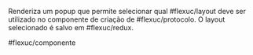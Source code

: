 Renderiza um popup que permite selecionar qual #flexuc/layout deve ser utilizado no componente de criação de #flexuc/protocolo. O layout selecionado é salvo em #flexuc/redux.


#flexuc/componente